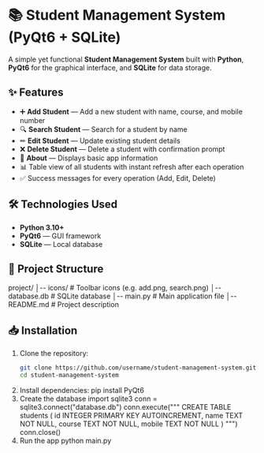 # 📚 Student Management System (PyQt6 + SQLite)

A simple yet functional **Student Management System** built with **Python**, **PyQt6** for the graphical interface, and **SQLite** for data storage.

## ✨ Features
- ➕ **Add Student** — Add a new student with name, course, and mobile number
- 🔍 **Search Student** — Search for a student by name
- ✏ **Edit Student** — Update existing student details
- ❌ **Delete Student** — Delete a student with confirmation prompt
- 📜 **About** — Displays basic app information
- 📊 Table view of all students with instant refresh after each operation
- ✅ Success messages for every operation (Add, Edit, Delete)

## 🛠 Technologies Used
- **Python 3.10+**
- **PyQt6** — GUI framework
- **SQLite** — Local database

## 📂 Project Structure
project/
│-- icons/ # Toolbar icons (e.g. add.png, search.png)
│-- database.db # SQLite database
│-- main.py # Main application file
│-- README.md # Project description


## 📥 Installation

1. Clone the repository:
   ```bash
   git clone https://github.com/username/student-management-system.git
   cd student-management-system
2. Install dependencies:
   pip install PyQt6
3. Create the database
import sqlite3
conn = sqlite3.connect("database.db")
conn.execute("""
CREATE TABLE students (
    id INTEGER PRIMARY KEY AUTOINCREMENT,
    name TEXT NOT NULL,
    course TEXT NOT NULL,
    mobile TEXT NOT NULL
)
""")
conn.close()
4. Run the app
python main.py

